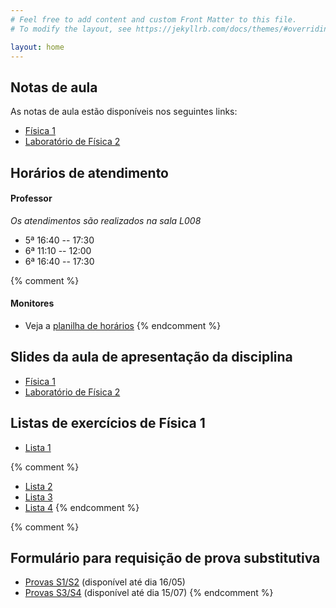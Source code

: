 ```yaml
---
# Feel free to add content and custom Front Matter to this file.
# To modify the layout, see https://jekyllrb.com/docs/themes/#overriding-theme-defaults

layout: home
---
```


## Notas de aula
As notas de aula estão disponíveis nos seguintes links:
- [Física 1](https://github.com/cgraeff/notas_fsc1/raw/master/main.pdf)
- [Laboratório de Física 2](https://github.com/cgraeff/NotasLab/raw/master/main.pdf)
  
## Horários de atendimento
#### Professor
*Os atendimentos são realizados na sala L008*
- 5ª 16:40 -- 17:30
- 6ª 11:10 -- 12:00
- 6ª 16:40 -- 17:30

{% comment %} 
#### Monitores
- Veja a [planilha de horários](https://docs.google.com/spreadsheets/d/1FgriJVVWNY5n2tntd-B7idnRg2uhNHRRXKAJ_fIwlb0/edit#gid=0)
{% endcomment %} 

## Slides da aula de apresentação da disciplina
- [Física 1](https://github.com/cgraeff/cgraeff.github.io/raw/master/slides.pdf)
- [Laboratório de Física 2](https://github.com/cgraeff/cgraeff.github.io/raw/master/slideslab.pdf)

## Listas de exercícios de Física 1
- [Lista 1](https://github.com/cgraeff/cgraeff.github.io/raw/master/lista1.pdf)

{% comment %} 
- [Lista 2](https://github.com/cgraeff/cgraeff.github.io/raw/master/lista2.pdf)
- [Lista 3](https://github.com/cgraeff/cgraeff.github.io/raw/master/lista3.pdf)
- [Lista 4](https://github.com/cgraeff/cgraeff.github.io/raw/master/lista4.pdf)
{% endcomment %} 

{% comment %} 
## Formulário para requisição de prova substitutiva
- [Provas S1/S2](https://docs.google.com/forms/d/e/1FAIpQLSdSNbquUKl6ff4unEBuZcujy3FRMiPLiMqLPV364_INccJk8w/viewform?usp=sf_link) (disponível até dia 16/05)
- [Provas S3/S4](https://docs.google.com/forms/d/e/1FAIpQLSfd5qEo5JVnwkiA2pb5z-SAIIm4CGbHRYpROzwN5IZn9ss_Uw/viewform) (disponível até dia 15/07)
{% endcomment %} 
